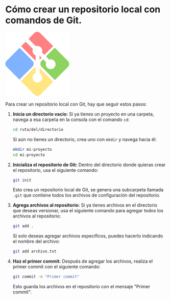 
# Cómo crear un repositorio local con comandos de Git.

<img src="../images/i1.png" alt="Texto alternativo" width="200" height="200">

Para crear un repositorio local con Git, hay que seguir estos pasos:

1. **Inicia un directorio vacío:**
   Si ya tienes un proyecto en una carpeta, navega a esa carpeta en la consola con el comando `cd`:
   ```bash
   cd ruta/del/directorio
   ```

   Si aún no tienes un directorio, crea uno con `mkdir` y navega hacia él:
   ```bash
   mkdir mi-proyecto
   cd mi-proyecto
   ```

2. **Inicializa el repositorio de Git:**
   Dentro del directorio donde quieras crear el repositorio, usa el siguiente comando:
   ```bash
   git init
   ```

   Esto crea un repositorio local de Git, se genera una subcarpeta llamada `.git` que contiene todos los archivos de configuración del repositorio.

3. **Agrega archivos al repositorio:**
   Si ya tienes archivos en el directorio que deseas versionar, usa el siguiente comando para agregar todos los archivos al repositorio:
   ```bash
   git add .
   ```

   Si solo deseas agregar archivos específicos, puedes hacerlo indicando el nombre del archivo:
   ```bash
   git add archivo.txt
   ```

4. **Haz el primer commit:**
   Después de agregar los archivos, realiza el primer commit con el siguiente comando:
   ```bash
   git commit -m "Primer commit"
   ```

   Esto guarda los archivos en el repositorio con el mensaje "Primer commit".


